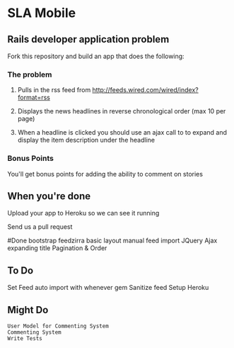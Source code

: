 # SLA Mobile

## Rails developer application problem


Fork this repository and build an app that does the following:


### The problem

1. Pulls in the rss feed from http://feeds.wired.com/wired/index?format=rss

2. Displays the news headlines in reverse chronological order (max 10 per page)

3. When a headline is clicked you should use an ajax call to to expand and display the item description under the headline


### Bonus Points

You'll get bonus points for adding the ability to comment on stories


## When you're done

Upload your app to Heroku so we can see it running

Send us a pull request


#Done
 	bootstrap
 	feedzirra
 	basic layout
 	manual feed import
 	JQuery Ajax expanding title
  Pagination & Order

## To Do
  Set Feed auto import with whenever gem
	Sanitize feed
	Setup Heroku
	
## Might Do
	User Model for Commenting System
	Commenting System
	Write Tests
	
	
